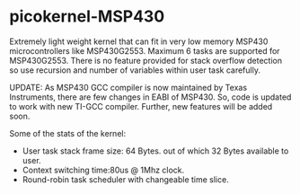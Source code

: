 # picokernel-MSP430
Extremely light weight kernel that can fit in very low memory MSP430 microcontrollers like MSP430G2553. Maximum 6 tasks are supported for MSP430G2553. There is no feature provided for stack overflow detection so use recursion and number of variables within user task carefully.

UPDATE:
As MSP430 GCC compiler is now maintained by Texas Instruments, there are few changes in EABI of MSP430. So, code is updated to work with new TI-GCC compiler. Further, new features will be added soon.

Some of the stats of the kernel:
<ul>
<li>User task stack frame size: 64 Bytes. out of which 32 Bytes available to user.</li>
<li>Context switching time:80us @ 1Mhz clock.</li>
<li>Round-robin task scheduler with changeable time slice.</li>
</ul>

